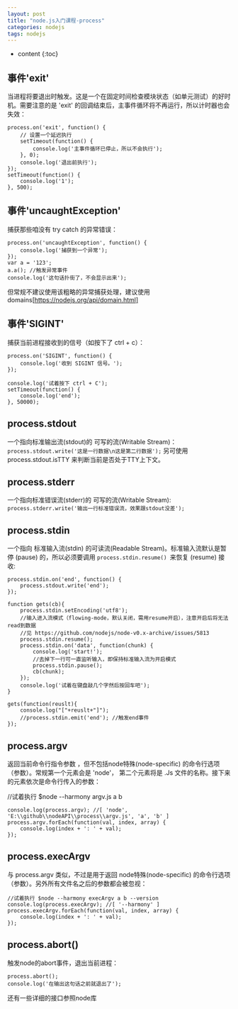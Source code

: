 ```yaml
---
layout: post
title: "node.js入门课程-process"
categories: nodejs
tags: nodejs
---
```


* content
{:toc}

## 事件'exit'
当进程将要退出时触发。这是一个在固定时间检查模块状态（如单元测试）的好时机。需要注意的是 'exit' 的回调结束后，主事件循环将不再运行，所以计时器也会失效：
```
process.on('exit', function() {
    // 设置一个延迟执行
    setTimeout(function() {
        console.log('主事件循环已停止，所以不会执行');
    }, 0);
    console.log('退出前执行');
});
setTimeout(function() {
    console.log('1');
}, 500);
```
## 事件'uncaughtException'
捕获那些咱没有 try catch 的异常错误：

```
process.on('uncaughtException', function() {
    console.log('捕获到一个异常');
});
var a = '123';
a.a(); //触发异常事件
console.log('这句话扑街了，不会显示出来');
```

但常规不建议使用该粗略的异常捕获处理，建议使用 domains[https://nodejs.org/api/domain.html]

## 事件'SIGINT'
捕获当前进程接收到的信号（如按下了 ctrl + c）：
```
process.on('SIGINT', function() {
    console.log('收到 SIGINT 信号。');
});

console.log('试着按下 ctrl + C');
setTimeout(function() {
    console.log('end');
}, 50000);
```
## process.stdout
一个指向标准输出流(stdout)的 可写的流(Writable Stream)：
```process.stdout.write('这是一行数据\n这是第二行数据');```
另可使用 process.stdout.isTTY 来判断当前是否处于TTY上下文。

## process.stderr
一个指向标准错误流(stderr)的 可写的流(Writable Stream):
```process.stderr.write('输出一行标准错误流，效果跟stdout没差');```

## process.stdin
一个指向 标准输入流(stdin) 的可读流(Readable Stream)。标准输入流默认是暂停 (pause) 的，所以必须要调用 ```process.stdin.resume() ```来恢复 (resume) 接收:
```
process.stdin.on('end', function() {
    process.stdout.write('end');
});

function gets(cb){
    process.stdin.setEncoding('utf8');
    //输入进入流模式（flowing-mode，默认关闭，需用resume开启），注意开启后将无法read到数据
    //见 https://github.com/nodejs/node-v0.x-archive/issues/5813
    process.stdin.resume();
    process.stdin.on('data', function(chunk) {
        console.log('start!');
        //去掉下一行可一直监听输入，即保持标准输入流为开启模式
        process.stdin.pause();
        cb(chunk);
    });
    console.log('试着在键盘敲几个字然后按回车吧');
}

gets(function(reuslt){
    console.log("["+reuslt+"]");
    //process.stdin.emit('end'); //触发end事件
});
```
## process.argv
返回当前命令行指令参数 ，但不包括node特殊(node-specific) 的命令行选项（参数）。常规第一个元素会是 'node'， 第二个元素将是 .Js 文件的名称。接下来的元素依次是命令行传入的参数：

//试着执行 $node --harmony argv.js a b
```
console.log(process.argv); //[ 'node', 'E:\\github\\nodeAPI\\process\\argv.js', 'a', 'b' ]
process.argv.forEach(function(val, index, array) {
    console.log(index + ': ' + val);
});
```
## process.execArgv
与 process.argv 类似，不过是用于返回 node特殊(node-specific) 的命令行选项（参数）。另外所有文件名之后的参数都会被忽视：
```
//试着执行 $node --harmony execArgv a b --version
console.log(process.execArgv); //[ '--harmony' ]
process.execArgv.forEach(function(val, index, array) {
    console.log(index + ': ' + val);
});
```

## process.abort()
触发node的abort事件，退出当前进程：
```
process.abort();
console.log('在输出这句话之前就退出了');
```
还有一些详细的接口参照node库

